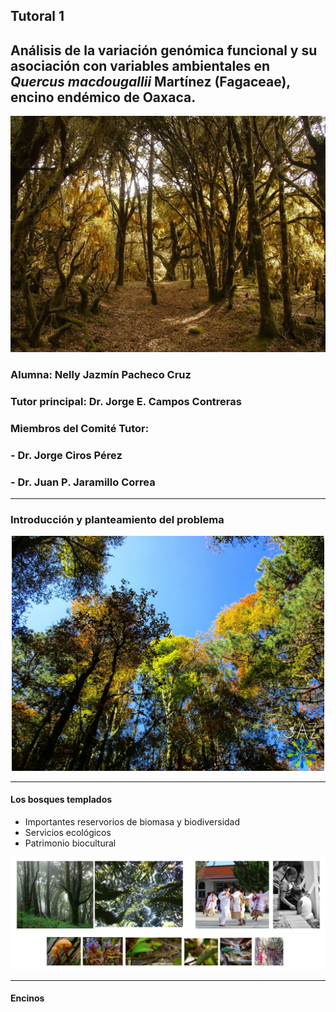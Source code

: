 ## Tutoral 1

## Análisis de la variación genómica funcional y su asociación con variables ambientales en _Quercus macdougallii_ Martínez (Fagaceae), encino endémico de Oaxaca.

<p align="center">
<img src="../info_project/Pozuelos_Arbol-sacrificio_sagrado.jpg" width="600"/>
</p>


### Alumna: Nelly Jazmín Pacheco Cruz

### Tutor principal: Dr. Jorge E. Campos Contreras
### Miembros del Comité Tutor:
### - Dr. Jorge Ciros Pérez 
### - Dr. Juan P. Jaramillo Correa

* * *
### Introducción y planteamiento del problema

<p align="center">
<img src="../info_project/Forest_oak_pines.jpg" width="500"/>
</p>

* * *

#### Los bosques templados
- Importantes reservorios de biomasa y biodiversidad
- Servicios ecológicos
- Patrimonio biocultural

<p align="center">
<img src="../info_project/forests.png" width="900"/>
</p>

* * *
#### Encinos

